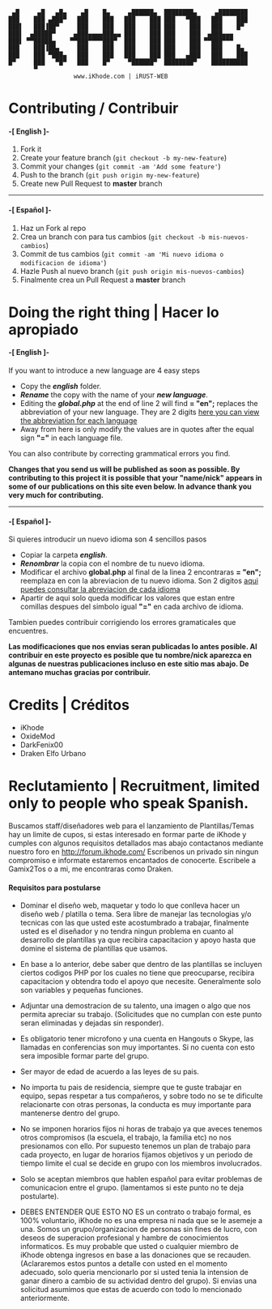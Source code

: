     




     ▄█     ▄█   ▄█▄    ▄█    █▄     ▄██████▄  ████████▄     ▄████████ 
    ███    ███ ▄███▀   ███    ███   ███    ███ ███   ▀███   ███    ███ 
    ███▌   ███▐██▀     ███    ███   ███    ███ ███    ███   ███    █▀  
    ███▌  ▄█████▀     ▄███▄▄▄▄███▄▄ ███    ███ ███    ███  ▄███▄▄▄     
    ███▌ ▀▀█████▄    ▀▀███▀▀▀▀███▀  ███    ███ ███    ███ ▀▀███▀▀▀     
    ███    ███▐██▄     ███    ███   ███    ███ ███    ███   ███    █▄  
    ███    ███ ▀███▄   ███    ███   ███    ███ ███   ▄███   ███    ███ 
    █▀     ███   ▀█▀   ███    █▀     ▀██████▀  ████████▀    ██████████ 
           ▀                                                           
                      www.iKhode.com | iRUST-WEB



Contributing / Contribuir
====
#### -[ English ]- ####
1. Fork it
2. Create your feature branch (`git checkout -b my-new-feature`)
3. Commit your changes (`git commit -am 'Add some feature'`)
4. Push to the branch (`git push origin my-new-feature`)
5. Create new Pull Request to **master** branch

***

#### -[ Español ]- ####
1. Haz un Fork al repo
2. Crea un branch con para tus cambios (`git checkout -b mis-nuevos-cambios`)
3. Commit de tus cambios (`git commit -am 'Mi nuevo idioma o modificacion de idioma'`)
4. Hazle Push al nuevo branch (`git push origin mis-nuevos-cambios`)
5. Finalmente crea un Pull Request a **master** branch
  

Doing the right thing | Hacer lo apropiado
====
#### -[ English ]- ####
If you want to introduce a new language are 4 easy steps

* Copy the ***english*** folder.
* ***Rename*** the copy with the name of your ***new language***.
* Editing the ***global.php*** at the end of line 2 will find **= "en";** replaces the abbreviation of your new language. They are 2 digits [here you can view the abbreviation for each language](http://utils.mucattu.com/iso_639-1.html)
* Away from here is only modify the values are in quotes after the equal sign **"="** in each language file.

You can also contribute by correcting grammatical errors you find.

**Changes that you send us will be published as soon as possible. By contributing to this project it is possible that your "name/nick" appears in some of our publications on this site even below. In advance thank you very much for contributing.**

***

#### -[ Español ]- ####
Si quieres introducir un nuevo idioma  son 4 sencillos pasos

* Copiar la carpeta ***english***.
* ***Renombrar*** la copia con el nombre de tu nuevo idioma. 
* Modificar el archivo **global.php** al final de la linea 2 encontraras  **= "en";** reemplaza en con la abreviacion de tu nuevo idioma. Son 2 digitos [aqui puedes consultar la abreviacion de cada idioma](http://utils.mucattu.com/iso_639-1.html)
* Apartir de aqui solo queda modificar los valores que estan entre comillas despues del simbolo  igual **"="** en cada archivo de idioma.

Tambien puedes contribuir corrigiendo los errores gramaticales que encuentres.

**Las modificaciones que nos envias seran publicadas lo antes posible. Al contribuir en este proyecto es posible que tu nombre/nick aparezca en algunas de nuestras publicaciones incluso en este sitio mas abajo. De antemano muchas gracias por contribuir.**
  


Credits | Créditos
====
- iKhode
- OxideMod
- DarkFenix00
- Draken Elfo Urbano
  


Reclutamiento | Recruitment, limited only to people who speak Spanish.
====
Buscamos staff/diseñadores web para el lanzamiento de Plantillas/Temas hay un limite de cupos, si estas interesado en formar parte de iKhode y cumples con algunos requisitos detallados mas abajo contactanos mediante nuestro foro en http://forum.ikhode.com/ Escribenos un privado sin ningun compromiso e informate estaremos encantados de conocerte. Escribele a Gamix2Tos o a mi, me encontraras como Draken. 

#### Requisitos para postularse ####

* Dominar el diseño web, maquetar y todo lo que conlleva hacer un diseño web / platilla o tema. Sera libre de manejar las tecnologias y/o tecnicas con las que usted este acostumbrado a trabajar, finalmente usted es el diseñador y no tendra ningun problema en cuanto al desarrollo de plantillas ya que recibira capacitacion y apoyo hasta que domine el sistema de plantillas que usamos.

* En base a lo anterior, debe saber que dentro de las plantillas se incluyen ciertos codigos PHP por los cuales no tiene que preocuparse, recibira capacitacion y obtendra todo el apoyo que necesite. Generalmente solo son variables y pequeñas funciones.

* Adjuntar una demostracion de su talento, una imagen o algo que nos permita apreciar su trabajo. (Solicitudes que no cumplan con este punto seran eliminadas y dejadas sin responder).

* Es obligatorio tener microfono y una cuenta en Hangouts o Skype, las llamadas en conferencias son muy importantes. Si no cuenta con esto sera imposible formar parte del grupo.

* Ser mayor de edad de acuerdo a las leyes de su pais. 

* No importa tu pais de residencia, siempre que te guste trabajar en equipo, sepas respetar a tus compañeros, y sobre todo no se te dificulte relacionarte con otras personas, la conducta es muy importante para mantenerse dentro del grupo.

* No se imponen horarios fijos ni horas de trabajo ya que aveces tenemos otros compromisos (la escuela, el trabajo, la familia etc) no nos presionamos con ello. Por supuesto tenemos un plan de trabajo para cada proyecto, en lugar de horarios fijamos objetivos y un periodo de tiempo limite el cual se decide en grupo con los miembros involucrados.


* Solo se aceptan miembros que hablen español para evitar problemas de comunicacion entre el grupo. (lamentamos si este punto no te deja postularte).

* DEBES ENTENDER QUE ESTO NO ES un contrato o trabajo formal, es 100% voluntario, iKhode no es una empresa ni nada que se le asemeje a una. Somos un grupo/organizacion de personas sin fines de lucro, con deseos de superacion profesional y hambre de conocimientos informaticos. Es muy probable que usted o cualquier miembro de iKhode obtenga ingresos en base a las donaciones que se recauden. (Aclararemos estos puntos a detalle con usted en el momento adecuado, solo queria mencionarlo por si usted tenia la intension de ganar dinero a cambio de su actividad dentro del grupo). Si envias una solicitud asumimos que estas de acuerdo con todo lo mencionado anteriormente.
